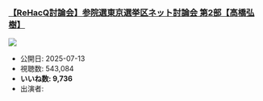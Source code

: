 ### [【ReHacQ討論会】参院選東京選挙区ネット討論会 第2部【高橋弘樹】](https://www.youtube.com/watch?v=wnkvmWVE_f8)
[![](https://img.youtube.com/vi/wnkvmWVE_f8/sddefault.jpg)](https://www.youtube.com/watch?v=wnkvmWVE_f8)
-   公開日: 2025-07-13
-   視聴数: 543,084
-   **いいね数: 9,736**
-   出演者: 
